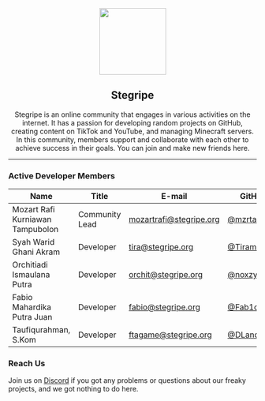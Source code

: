 <div align="center">
    <img src="https://cdn.stegripe.org/images/logo.png" width="135">
    <h2>Stegripe</h2>
    <p>Stegripe is an online community that engages in various activities on the internet. It has a passion for developing random projects on GitHub, creating content on TikTok and YouTube, and managing Minecraft servers. In this community, members support and collaborate with each other to achieve success in their goals. You can join and make new friends here.</p>
</div>

<hr />

### Active Developer Members
| Name                             | Title           | E-mail                  | GitHub                                       | Discord     |
|----------------------------------|-----------------|-------------------------|----------------------------------------------|-------------|
| Mozart Rafi Kurniawan Tampubolon | Community Lead  | mozartrafi@stegripe.org | [@mzrtamp](https://github.com/mzrtamp)       | mozartrafi  |
| Syah Warid Ghani Akram           | Developer       | tira@stegripe.org       | [@Tiramitzu](https://github.com/Tiramitzu)   | tiramitzu   |
| Orchitiadi Ismaulana Putra       | Developer       | orchit@stegripe.org     | [@noxzym](https://github.com/noxzym)         | noxzym      |
| Fabio Mahardika Putra Juan       | Developer       | fabio@stegripe.org      | [@Fab1o0107](https://github.com/Fab1o0107)   | fab1o.fx    |
| Taufiqurahman, S.Kom             | Developer       | ftagame@stegripe.org    | [@DLandDS](https://github.com/DLandDS)       | dlands_     |

### Reach Us
<p>Join us on <a href="https://stegripe.org/discord">Discord</a> if you got any problems or questions about our freaky projects, and we got nothing to do here.</p>
